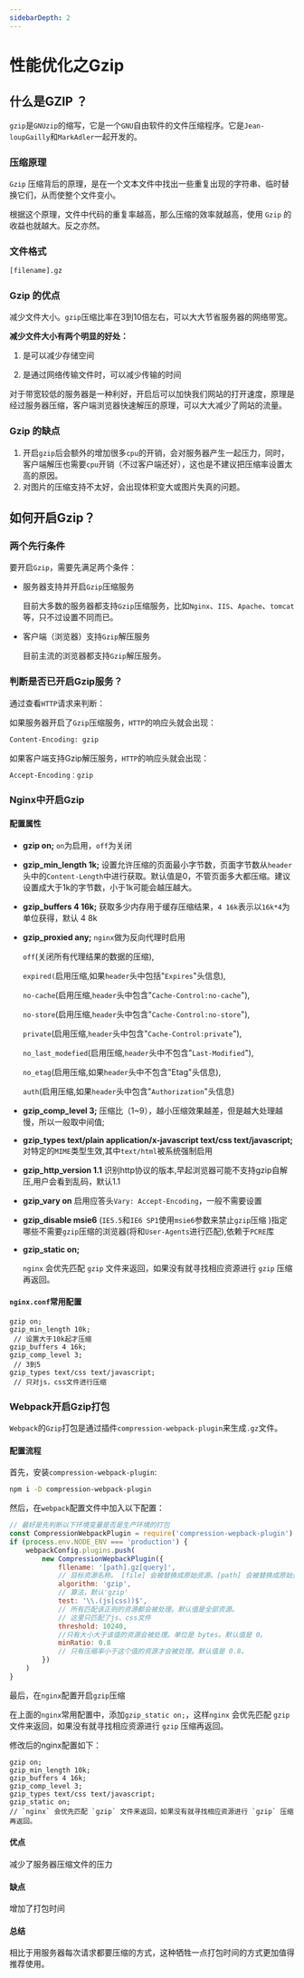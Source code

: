 ```yaml
---
sidebarDepth: 2
---
```


# 性能优化之Gzip

## 什么是GZIP ？

`gzip`是`GNUzip`的缩写，它是一个`GNU`自由软件的文件压缩程序。它是`Jean-loupGailly`和`MarkAdler`一起开发的。

### 压缩原理

`Gzip` 压缩背后的原理，是在一个文本文件中找出一些重复出现的字符串、临时替换它们，从而使整个文件变小。

根据这个原理，文件中代码的重复率越高，那么压缩的效率就越高，使用 `Gzip` 的收益也就越大。反之亦然。

### 文件格式

```bash
[filename].gz
```

### Gzip 的优点

减少文件大小。`gzip`压缩比率在3到10倍左右，可以大大节省服务器的网络带宽。

**减少文件大小有两个明显的好处：**

1. 是可以减少存储空间

2. 是通过网络传输文件时，可以减少传输的时间

对于带宽较低的服务器是一种利好，开启后可以加快我们网站的打开速度，原理是经过服务器压缩，客户端浏览器快速解压的原理，可以大大减少了网站的流量。

### Gzip 的缺点

1. 开启`gzip`后会额外的增加很多`cpu`的开销，会对服务器产生一起压力，同时，客户端解压也需要`cpu`开销（不过客户端还好），这也是不建议把压缩率设置太高的原因。
2. 对图片的压缩支持不太好，会出现体积变大或图片失真的问题。

## 如何开启Gzip？

### 两个先行条件

要开启`Gzip`，需要先满足两个条件：

- 服务器支持并开启`Gzip`压缩服务

  目前大多数的服务器都支持`Gzip`压缩服务，比如`Nginx`、`IIS`、`Apache`、`tomcat`等，只不过设置不同而已。

- 客户端（浏览器）支持`Gzip`解压服务

  目前主流的浏览器都支持`Gzip`解压服务。

### 判断是否已开启Gzip服务？

通过查看`HTTP`请求来判断：

如果服务器开启了`Gzip`压缩服务，`HTTP`的响应头就会出现：

```bash
Content-Encoding: gzip
```

如果客户端支持Gzip解压服务，`HTTP`的响应头就会出现：

```bash
Accept-Encoding：gzip
```

### Nginx中开启Gzip

#### 配置属性

- **gzip on;**
  `on`为启用，`off`为关闭

- **gzip_min_length 1k;**
   设置允许压缩的页面最小字节数，页面字节数从`header`头中的`Content-Length`中进行获取。默认值是0，不管页面多大都压缩。建议设置成大于1k的字节数，小于1k可能会越压越大。

- **gzip_buffers 4 16k;**
  获取多少内存用于缓存压缩结果，`4 16k`表示以`16k*4`为单位获得，默认 4 8k

- **gzip_proxied any;**
  `nginx`做为反向代理时启用

  `off`(关闭所有代理结果的数据的压缩),

  `expired(`启用压缩,如果`header`头中包括"`Expires`"头信息),

  `no-cache`(启用压缩,`header`头中包含"`Cache-Control:no-cache`"),

  `no-store`(启用压缩,`header`头中包含"`Cache-Control:no-store`"),

  `private`(启用压缩,`header`头中包含"`Cache-Control:private`"),

  `no_last_modefied`(启用压缩,`header`头中不包含"`Last-Modified`"),

  `no_etag`(启用压缩,如果`header`头中不包含"Etag"头信息),

  `auth`(启用压缩,如果`header`头中包含"`Authorization`"头信息)

- **gzip_comp_level 3;**
  压缩比（1~9），越小压缩效果越差，但是越大处理越慢，所以一般取中间值;

- **gzip_types text/plain application/x-javascript text/css text/javascript;**
  对特定的`MIME`类型生效,其中`text/html`被系统强制启用

- **gzip_http_version 1.1**
  识别http协议的版本,早起浏览器可能不支持gzip自解压,用户会看到乱码，默认1.1

- **gzip_vary on**
  启用应答头`Vary: Accept-Encoding`，一般不需要设置

- **gzip_disable msie6**
  (`IE5.5`和`IE6 SP1`使用`msie6`参数来禁止`gzip`压缩 )指定哪些不需要`gzip`压缩的浏览器(将和`User-Agents`进行匹配),依赖于`PCRE`库

- **gzip_static on;**

  `nginx` 会优先匹配 `gzip` 文件来返回，如果没有就寻找相应资源进行 `gzip` 压缩再返回。

#### `nginx.conf`常用配置

```nginx
gzip on;
gzip_min_length 10k;
 // 设置大于10k起才压缩
gzip_buffers 4 16k;
gzip_comp_level 3;
 // 3到5
gzip_types text/css text/javascript;
 // 只对js，css文件进行压缩
```

### Webpack开启Gzip打包

`Webpack`的`Gzip`打包是通过插件`compression-webpack-plugin`来生成`.gz`文件。

#### 配置流程

首先，安装`compression-webpack-plugin`:

```bash
npm i -D compression-webpack-plugin
```

然后，在`webpack`配置文件中加入以下配置：

```js
// 最好是先判断以下环境变量是否是生产环境的打包
const CompressionWebpackPlugin = require('compression-wepback-plugin')
if (process.env.NODE_ENV === 'production') {
    webpackConfig.plugins.push(
    	new CompressionWepbackPlugin({
            fllename: '[path].gz[query]',
            // 目标资源名称。 [file] 会被替换成原始资源。[path] 会被替换成原始资源的路径， [query] 会被替换成查询字符串。默认值是 "[path].gz[query]"。
            algorithm: 'gzip',
            // 算法，默认'gzip'
            test: '\\.(js|css))$',
            // 所有匹配该正则的资源都会被处理。默认值是全部资源。
            // 这里只匹配了js、css文件
            threshold: 10240,
          	//只有大小大于该值的资源会被处理。单位是 bytes。默认值是 0。
            minRatio: 0.8
            // 只有压缩率小于这个值的资源才会被处理。默认值是 0.8。
        })
    )
}
```

最后，在`nginx`配置开启`gzip`压缩

在上面的`nginx`常用配置中，添加`gzip_static on;`，这样`nginx` 会优先匹配 `gzip` 文件来返回，如果没有就寻找相应资源进行 `gzip` 压缩再返回。

修改后的nginx配置如下：

```nginx
gzip on;
gzip_min_length 10k;
gzip_buffers 4 16k;
gzip_comp_level 3;
gzip_types text/css text/javascript;
gzip_static on;
// `nginx` 会优先匹配 `gzip` 文件来返回，如果没有就寻找相应资源进行 `gzip` 压缩再返回。
```

#### 优点

减少了服务器压缩文件的压力

#### 缺点

增加了打包时间

#### 总结

相比于用服务器每次请求都要压缩的方式，这种牺牲一点打包时间的方式更加值得推荐使用。